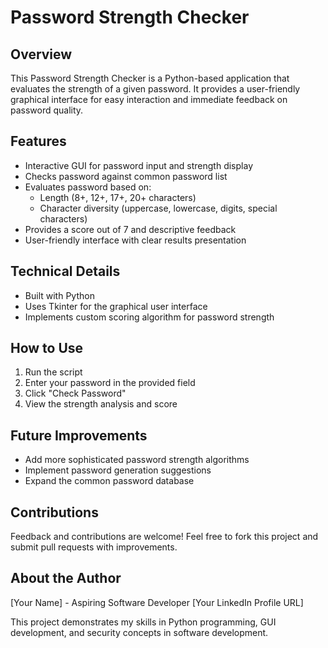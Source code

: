 # Password Strength Checker

## Overview
This Password Strength Checker is a Python-based application that evaluates the strength of a given password. It provides a user-friendly graphical interface for easy interaction and immediate feedback on password quality.

## Features
- Interactive GUI for password input and strength display
- Checks password against common password list
- Evaluates password based on:
  - Length (8+, 12+, 17+, 20+ characters)
  - Character diversity (uppercase, lowercase, digits, special characters)
- Provides a score out of 7 and descriptive feedback
- User-friendly interface with clear results presentation

## Technical Details
- Built with Python
- Uses Tkinter for the graphical user interface
- Implements custom scoring algorithm for password strength

## How to Use
1. Run the script
2. Enter your password in the provided field
3. Click "Check Password"
4. View the strength analysis and score

## Future Improvements
- Add more sophisticated password strength algorithms
- Implement password generation suggestions
- Expand the common password database

## Contributions
Feedback and contributions are welcome! Feel free to fork this project and submit pull requests with improvements.

## About the Author
[Your Name] - Aspiring Software Developer
[Your LinkedIn Profile URL]

This project demonstrates my skills in Python programming, GUI development, and security concepts in software development.
